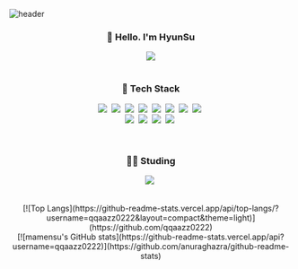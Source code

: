 ![header](https://capsule-render.vercel.app/api?type=soft&color=auto&height=150&section=header&text=Mamensu&fontSize=70)

<div align="center">

  <h3 align="center">👋 Hello. I'm HyunSu</h3>
  
  <a href="https://hits.seeyoufarm.com"><img src="https://hits.seeyoufarm.com/api/count/incr/badge.svg?url=https%3A%2F%2Fgithub.com%2Fqqaazz0222&count_bg=%2328282F&title_bg=%2328282F&icon=hey.svg&icon_color=%23E9E9FF&title=%EB%A7%88%EB%A9%98%EC%88%98+%EC%97%89%EB%8D%A9%EC%9D%B4+%EB%A7%9E%EC%9D%80+%ED%9A%9F%EC%88%98&edge_flat=true"/></a>
  <br><br>
  
  <h3 align="center">🔨 Tech Stack</h3>

  <p align="center">
    <img src="https://img.shields.io/badge/React-20232A?style=for-the-badge&logo=react&logoColor=61DAFB"/></a>&nbsp
    <img src="https://img.shields.io/badge/React_Native-20232A?style=for-the-badge&logo=react&logoColor=61DAFB"/></a>&nbsp
    <img src="https://img.shields.io/badge/JavaScript-F7DF1E?style=for-the-badge&logo=JavaScript&logoColor=white"/></a>&nbsp 
    <img src="https://img.shields.io/badge/Python-3776AB?style=for-the-badge&logo=Python&logoColor=white"/></a>&nbsp
    <img src="https://img.shields.io/badge/Flask-000000?style=for-the-badge&logo=flask&logoColor=white"/></a>&nbsp
    <img src="https://img.shields.io/badge/HTML5-E34F26?style=for-the-badge&logo=HTML5&logoColor=white"/></a>&nbsp 
    <img src="https://img.shields.io/badge/css-1572B6?style=for-the-badge&logo=css3&logoColor=white"/></a>&nbsp    
    <img src="https://img.shields.io/badge/MySQL-00000F?style=for-the-badge&logo=mysql&logoColor=white"/></a>&nbsp <br>
    <img src="https://img.shields.io/badge/ec2-FF9900?style=for-the-badge&logo=amazonec2&logoColor=white"/></a>&nbsp  
    <img src="https://img.shields.io/badge/dynamodb-4053D6?style=for-the-badge&logo=amazondynamodb&logoColor=white"/></a>&nbsp  
    <img src="https://img.shields.io/badge/s3-569A31?style=for-the-badge&logo=amazons3&logoColor=white"/></a>&nbsp  
    <img src="https://img.shields.io/badge/route53-8C4FFF?style=for-the-badge&logo=amazonroute53&logoColor=white"/></a>&nbsp    
  </p>
  <br>
  <h3 align="center">🙇🏻 Studing</h3>
  <p align="center">
    <img src="https://img.shields.io/badge/Flutter-02569B?style=for-the-badge&logo=Flutter&logoColor=white"/></a>&nbsp
  </p>
  <br>
  [![Top Langs](https://github-readme-stats.vercel.app/api/top-langs/?username=qqaazz0222&layout=compact&theme=light)](https://github.com/qqaazz0222)
  <br>
  [![mamensu's GitHub stats](https://github-readme-stats.vercel.app/api?username=qqaazz0222)](https://github.com/anuraghazra/github-readme-stats)
</div>

